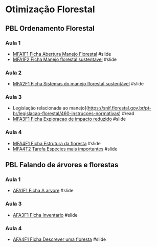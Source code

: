 # Otimização Florestal

## PBL Ordenamento Florestal

### Aula 1
- [MFA1F1 Ficha Abertura Manejo Florestal](https://htmlpreview.github.io/?https://github.com/Gorgens/manejo/blob/main/pbl_manejo/MFA1F1%20Ficha%20Abertura%20Manejo%20Florestal/index.html) #slide 
- [MFA1F2 Ficha Manejo florestal sustentavel](https://htmlpreview.github.io/?https://github.com/Gorgens/manejo/blob/main/pbl_manejo/MFA1F2%20Ficha%20Manejo%20florestal%20sustentavel/index.html) #slide 

### Aula 2
- [MFA2F1 Ficha Sistemas do manejo florestal sustentável](https://htmlpreview.github.io/?https://github.com/Gorgens/manejo/blob/main/pbl_manejo/MFA2F1%20Ficha%20Sistemas%20do%20manejo%20florestal%20sustentavel/index.html) #slide

### Aula 3
- Legislação relacionada ao manejo](https://snif.florestal.gov.br/pt-br/legislacao-florestal/460-instrucoes-normativas) #read 
- [MFA3F1 Ficha Exploracao de impacto reduzido](https://htmlpreview.github.io/?https://github.com/Gorgens/manejo/blob/main/pbl_manejo/MFA3F1%20Ficha%20Exploracao%20de%20impacto%20reduzido/index.html) #slide 

### Aula 4
- [MFA4F1 Ficha Estrutura da floresta](https://htmlpreview.github.io/?https://github.com/Gorgens/manejo/blob/main/pbl_manejo/MFA4F1%20Ficha%20Estrutura%20da%20floresta/index.html) #slide 
- [MFA4T2 Tarefa Espécies mais importantes](https://htmlpreview.github.io/?https://github.com/Gorgens/manejo/blob/main/pbl_manejo/MFA4T2%20Tarefa%20Especies%20mais%20importantes/index.html) #slide

## PBL Falando de árvores e florestas

### Aula 1

- [AFA1F1 Ficha A arvore](https://htmlpreview.github.io/?https://github.com/Gorgens/manejo/blob/main/pbl_floresta/AFA1F1%20Ficha%20A%20arvore/index.html) #slide

### Aula 3

- [AFA3F1 Ficha Inventario](https://htmlpreview.github.io/?https://github.com/Gorgens/manejo/blob/main/pbl_floresta/AFA3F1%20Ficha%20Inventario/index.html) #slide

### Aula 4

- [AFA4F1 Ficha Descrever uma floresta](https://htmlpreview.github.io/?https://github.com/Gorgens/manejo/blob/main/pbl_floresta/AFA4F1%20Ficha%20Descrever%20uma%20floresta/index.html) #slide